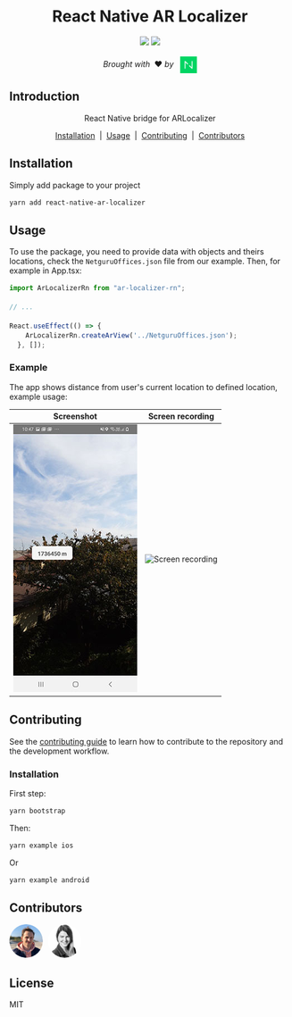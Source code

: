 <div align="center">
  <h1>React Native AR Localizer</h1>
</div>

<div align="center">
  <image src="https://badge.fury.io/js/react-native-ar-localizer.svg"/>
  <image src="https://img.shields.io/npm/dt/react-native-ar-localizer"/>
</div>
<div align="center">
    <br/><em>Brought with</em> &nbsp;❤️ <em>by</em> &nbsp; <a href="https://www.netguru.com">
        <img align="center" alt="Netguru logo" src='./assets/readme_netguru_logo.png' width='30'/>
      </a>
</div>

## Introduction

<p align="center">
  React Native bridge for ARLocalizer
</p>

<div align="center">
  <a href="#Installation">Installation</a> &nbsp;|&nbsp; <a href="#Usage">Usage</a> &nbsp;|&nbsp; <a href="#Contributing">Contributing</a> &nbsp;|&nbsp; <a href="#Contributors">Contributors</a>
</div>

## Installation

Simply add package to your project
```sh
yarn add react-native-ar-localizer
```

## Usage
To use the package, you need to provide data with objects and theirs locations, check the `NetguruOffices.json` file from our example. Then, for example in App.tsx:
```js
import ArLocalizerRn from "ar-localizer-rn";

// ...

React.useEffect(() => {
    ArLocalizerRn.createArView('../NetguruOffices.json');
  }, []);
```
### Example
The app shows distance from user's current location to defined location, example usage:

| Screenshot | Screen recording | 
| :------: | :------: | 
| ![Screenshot](./assets/ArLocalizerRn.jpg?raw=true) | ![Screen recording](./assets/readme_Usage.gif) |

## Contributing

See the [contributing guide](CONTRIBUTING.md) to learn how to contribute to the repository and the development workflow.

### Installation

First step:
```sh
yarn bootstrap
```
Then:
```sh
yarn example ios
```
Or
```sh
yarn example android
```

## Contributors
<div>
<img alt="Pawel" style="border-radius: 30px; margin-right: 5px" src='./assets/readme_pawel@3x.png' width='60'/>

<img alt="Joanna" style="border-radius: 30px; margin-right: 5px" src='./assets/readme_joanna@3x.png' width='60'/>
</div>

## License

MIT
